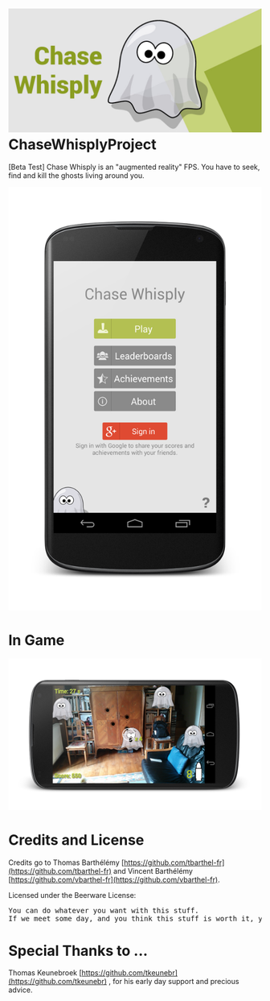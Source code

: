 ![Chase Whisply banner](static/banner_chase_whisply.jpg)
ChaseWhisplyProject
========

[Beta Test] Chase Whisply is an "augmented reality" FPS. You have to seek, find and kill the ghosts living around you.

![Chase Whisply screenshot](static/screenshot_menu.png)

In Game
========
![Chase Whisply screenshot](static/screenshot_ingame.png)

Credits and License
========
Credits go to Thomas Barthélémy [https://github.com/tbarthel-fr](https://github.com/tbarthel-fr) and Vincent Barthélémy [https://github.com/vbarthel-fr](https://github.com/vbarthel-fr).

Licensed under the Beerware License:

<pre>
You can do whatever you want with this stuff.
If we meet some day, and you think this stuff is worth it, you can buy us a beer (or basically anything else) in return.
</pre>

Special Thanks to ...
========
Thomas Keunebroek [https://github.com/tkeunebr](https://github.com/tkeunebr) , for his early day support and precious advice.
